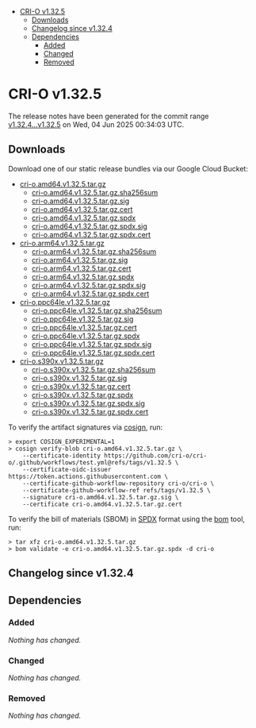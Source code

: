 - [CRI-O v1.32.5](#cri-o-v1325)
  - [Downloads](#downloads)
  - [Changelog since v1.32.4](#changelog-since-v1324)
  - [Dependencies](#dependencies)
    - [Added](#added)
    - [Changed](#changed)
    - [Removed](#removed)

# CRI-O v1.32.5

The release notes have been generated for the commit range
[v1.32.4...v1.32.5](https://github.com/cri-o/cri-o/compare/v1.32.4...v1.32.5) on Wed, 04 Jun 2025 00:34:03 UTC.

## Downloads

Download one of our static release bundles via our Google Cloud Bucket:

- [cri-o.amd64.v1.32.5.tar.gz](https://storage.googleapis.com/cri-o/artifacts/cri-o.amd64.v1.32.5.tar.gz)
  - [cri-o.amd64.v1.32.5.tar.gz.sha256sum](https://storage.googleapis.com/cri-o/artifacts/cri-o.amd64.v1.32.5.tar.gz.sha256sum)
  - [cri-o.amd64.v1.32.5.tar.gz.sig](https://storage.googleapis.com/cri-o/artifacts/cri-o.amd64.v1.32.5.tar.gz.sig)
  - [cri-o.amd64.v1.32.5.tar.gz.cert](https://storage.googleapis.com/cri-o/artifacts/cri-o.amd64.v1.32.5.tar.gz.cert)
  - [cri-o.amd64.v1.32.5.tar.gz.spdx](https://storage.googleapis.com/cri-o/artifacts/cri-o.amd64.v1.32.5.tar.gz.spdx)
  - [cri-o.amd64.v1.32.5.tar.gz.spdx.sig](https://storage.googleapis.com/cri-o/artifacts/cri-o.amd64.v1.32.5.tar.gz.spdx.sig)
  - [cri-o.amd64.v1.32.5.tar.gz.spdx.cert](https://storage.googleapis.com/cri-o/artifacts/cri-o.amd64.v1.32.5.tar.gz.spdx.cert)
- [cri-o.arm64.v1.32.5.tar.gz](https://storage.googleapis.com/cri-o/artifacts/cri-o.arm64.v1.32.5.tar.gz)
  - [cri-o.arm64.v1.32.5.tar.gz.sha256sum](https://storage.googleapis.com/cri-o/artifacts/cri-o.arm64.v1.32.5.tar.gz.sha256sum)
  - [cri-o.arm64.v1.32.5.tar.gz.sig](https://storage.googleapis.com/cri-o/artifacts/cri-o.arm64.v1.32.5.tar.gz.sig)
  - [cri-o.arm64.v1.32.5.tar.gz.cert](https://storage.googleapis.com/cri-o/artifacts/cri-o.arm64.v1.32.5.tar.gz.cert)
  - [cri-o.arm64.v1.32.5.tar.gz.spdx](https://storage.googleapis.com/cri-o/artifacts/cri-o.arm64.v1.32.5.tar.gz.spdx)
  - [cri-o.arm64.v1.32.5.tar.gz.spdx.sig](https://storage.googleapis.com/cri-o/artifacts/cri-o.arm64.v1.32.5.tar.gz.spdx.sig)
  - [cri-o.arm64.v1.32.5.tar.gz.spdx.cert](https://storage.googleapis.com/cri-o/artifacts/cri-o.arm64.v1.32.5.tar.gz.spdx.cert)
- [cri-o.ppc64le.v1.32.5.tar.gz](https://storage.googleapis.com/cri-o/artifacts/cri-o.ppc64le.v1.32.5.tar.gz)
  - [cri-o.ppc64le.v1.32.5.tar.gz.sha256sum](https://storage.googleapis.com/cri-o/artifacts/cri-o.ppc64le.v1.32.5.tar.gz.sha256sum)
  - [cri-o.ppc64le.v1.32.5.tar.gz.sig](https://storage.googleapis.com/cri-o/artifacts/cri-o.ppc64le.v1.32.5.tar.gz.sig)
  - [cri-o.ppc64le.v1.32.5.tar.gz.cert](https://storage.googleapis.com/cri-o/artifacts/cri-o.ppc64le.v1.32.5.tar.gz.cert)
  - [cri-o.ppc64le.v1.32.5.tar.gz.spdx](https://storage.googleapis.com/cri-o/artifacts/cri-o.ppc64le.v1.32.5.tar.gz.spdx)
  - [cri-o.ppc64le.v1.32.5.tar.gz.spdx.sig](https://storage.googleapis.com/cri-o/artifacts/cri-o.ppc64le.v1.32.5.tar.gz.spdx.sig)
  - [cri-o.ppc64le.v1.32.5.tar.gz.spdx.cert](https://storage.googleapis.com/cri-o/artifacts/cri-o.ppc64le.v1.32.5.tar.gz.spdx.cert)
- [cri-o.s390x.v1.32.5.tar.gz](https://storage.googleapis.com/cri-o/artifacts/cri-o.s390x.v1.32.5.tar.gz)
  - [cri-o.s390x.v1.32.5.tar.gz.sha256sum](https://storage.googleapis.com/cri-o/artifacts/cri-o.s390x.v1.32.5.tar.gz.sha256sum)
  - [cri-o.s390x.v1.32.5.tar.gz.sig](https://storage.googleapis.com/cri-o/artifacts/cri-o.s390x.v1.32.5.tar.gz.sig)
  - [cri-o.s390x.v1.32.5.tar.gz.cert](https://storage.googleapis.com/cri-o/artifacts/cri-o.s390x.v1.32.5.tar.gz.cert)
  - [cri-o.s390x.v1.32.5.tar.gz.spdx](https://storage.googleapis.com/cri-o/artifacts/cri-o.s390x.v1.32.5.tar.gz.spdx)
  - [cri-o.s390x.v1.32.5.tar.gz.spdx.sig](https://storage.googleapis.com/cri-o/artifacts/cri-o.s390x.v1.32.5.tar.gz.spdx.sig)
  - [cri-o.s390x.v1.32.5.tar.gz.spdx.cert](https://storage.googleapis.com/cri-o/artifacts/cri-o.s390x.v1.32.5.tar.gz.spdx.cert)

To verify the artifact signatures via [cosign](https://github.com/sigstore/cosign), run:

```console
> export COSIGN_EXPERIMENTAL=1
> cosign verify-blob cri-o.amd64.v1.32.5.tar.gz \
    --certificate-identity https://github.com/cri-o/cri-o/.github/workflows/test.yml@refs/tags/v1.32.5 \
    --certificate-oidc-issuer https://token.actions.githubusercontent.com \
    --certificate-github-workflow-repository cri-o/cri-o \
    --certificate-github-workflow-ref refs/tags/v1.32.5 \
    --signature cri-o.amd64.v1.32.5.tar.gz.sig \
    --certificate cri-o.amd64.v1.32.5.tar.gz.cert
```

To verify the bill of materials (SBOM) in [SPDX](https://spdx.org) format using the [bom](https://sigs.k8s.io/bom) tool, run:

```console
> tar xfz cri-o.amd64.v1.32.5.tar.gz
> bom validate -e cri-o.amd64.v1.32.5.tar.gz.spdx -d cri-o
```

## Changelog since v1.32.4

## Dependencies

### Added
_Nothing has changed._

### Changed
_Nothing has changed._

### Removed
_Nothing has changed._
